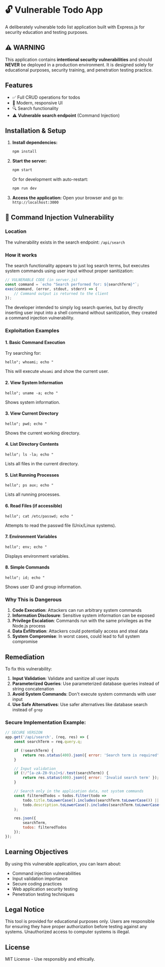 # 🔓 Vulnerable Todo App

A deliberately vulnerable todo list application built with Express.js for security education and testing purposes.

## ⚠️ **WARNING**

This application contains **intentional security vulnerabilities** and should **NEVER** be deployed in a production environment. It is designed solely for educational purposes, security training, and penetration testing practice.

## Features

- ✅ Full CRUD operations for todos
- 🎨 Modern, responsive UI
- 🔍 Search functionality
- ⚠️ **Vulnerable search endpoint** (Command Injection)

## Installation & Setup

1. **Install dependencies:**
   ```bash
   npm install
   ```

2. **Start the server:**
   ```bash
   npm start
   ```

   Or for development with auto-restart:
   ```bash
   npm run dev
   ```

3. **Access the application:**
   Open your browser and go to: `http://localhost:3000`

## 🎯 Command Injection Vulnerability

### Location
The vulnerability exists in the search endpoint: `/api/search`

### How it works
The search functionality appears to just log search terms, but executes system commands using user input without proper sanitization:

```javascript
// VULNERABLE CODE (in server.js)
const command = `echo "Search performed for: ${searchTerm}"`;
exec(command, (error, stdout, stderr) => {
    // Command output is returned to the client
});
```

The developer intended to simply log search queries, but by directly inserting user input into a shell command without sanitization, they created a command injection vulnerability.

### Exploitation Examples

#### 1. Basic Command Execution
Try searching for:
```
hello"; whoami; echo "
```
This will execute `whoami` and show the current user.

#### 2. View System Information
```
hello"; uname -a; echo "
```
Shows system information.

#### 3. View Current Directory
```
hello"; pwd; echo "
```
Shows the current working directory.

#### 4. List Directory Contents
```
hello"; ls -la; echo "
```
Lists all files in the current directory.

#### 5. List Running Processes
```
hello"; ps aux; echo "
```
Lists all running processes.

#### 6. Read Files (if accessible)
```
hello"; cat /etc/passwd; echo "
```
Attempts to read the passwd file (Unix/Linux systems).

#### 7. Environment Variables
```
hello"; env; echo "
```
Displays environment variables.

#### 8. Simple Commands
```
hello"; id; echo "
```
Shows user ID and group information.

### Why This is Dangerous

1. **Code Execution**: Attackers can run arbitrary system commands
2. **Information Disclosure**: Sensitive system information can be exposed
3. **Privilege Escalation**: Commands run with the same privileges as the Node.js process
4. **Data Exfiltration**: Attackers could potentially access and steal data
5. **System Compromise**: In worst cases, could lead to full system compromise

## Remediation

To fix this vulnerability:

1. **Input Validation**: Validate and sanitize all user inputs
2. **Parameterized Queries**: Use parameterized database queries instead of string concatenation
3. **Avoid System Commands**: Don't execute system commands with user input
4. **Use Safe Alternatives**: Use safer alternatives like database search instead of `grep`

### Secure Implementation Example:

```javascript
// SECURE VERSION
app.get('/api/search', (req, res) => {
    const searchTerm = req.query.q;

    if (!searchTerm) {
        return res.status(400).json({ error: 'Search term is required' });
    }

    // Input validation
    if (!/^[a-zA-Z0-9\s]+$/.test(searchTerm)) {
        return res.status(400).json({ error: 'Invalid search term' });
    }

    // Search only in the application data, not system commands
    const filteredTodos = todos.filter(todo =>
        todo.title.toLowerCase().includes(searchTerm.toLowerCase()) ||
        todo.description.toLowerCase().includes(searchTerm.toLowerCase())
    );

    res.json({
        searchTerm,
        todos: filteredTodos
    });
});
```

## Learning Objectives

By using this vulnerable application, you can learn about:

- Command injection vulnerabilities
- Input validation importance
- Secure coding practices
- Web application security testing
- Penetration testing techniques

## Legal Notice

This tool is provided for educational purposes only. Users are responsible for ensuring they have proper authorization before testing against any systems. Unauthorized access to computer systems is illegal.

## License

MIT License - Use responsibly and ethically.
